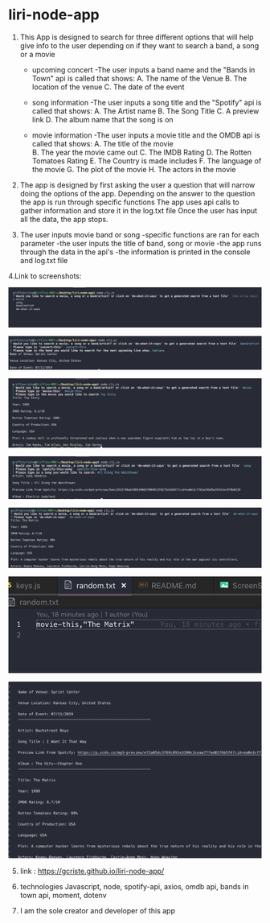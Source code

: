 # liri-node-app

1. This App is designed to search for three different options that will help give info to the user depending on if they want to search a band, a song or a movie
    * upcoming concert
        -The user inputs a band name and the "Bands in Town" api is called that shows:
            A. The name of the Venue 
            B. The location of the venue
            C. The date of the event

    * song information
        -The user inputs a song title and the "Spotify" api is called that shows: 
            A. The Artist name
            B. The Song Title
            C. A preview link
            D. The album name that the song is on

    * movie information
        -The user inputs a movie title and the OMDB api is called that shows: 
            A. The title of the movie   
            B. The year the movie came out
            C. The IMDB Rating
            D. The Rotten Tomatoes Rating
            E. The Country is made includes
            F. The language of the movie
            G. The plot of the movie
            H. The actors in the movie

2. The app is designed by first asking the user a question that will narrow doing the options of the app.
Depending on the answer to the question the app is run through specific functions
The app uses api calls to gather information and store it in the log.txt file
Once the user has input all the data, the app stops.

3. The user inputs movie band or song
    -specific functions are ran for each parameter
    -the user inputs the title of band, song or movie
    -the app runs through the data in the api's
    -the information is printed in the console and log.txt file

4.Link to screenshots: 

![main-menu](images/ScreenshotMain.png)

![concert-this](images/ScreenshotConcert.png)

![movie-this](images/ScreenshotMovie.png)

![spotify-this-song](images/ScreenshotSong.png)

![do-what-it-says](images/ScreenShotdowhatitsaysThematrix.png)

![random txt](images/screenshotrandomtxt.png)

![log txt](images/screenshotlogtxt.png)




5. link : https://gcriste.github.io/liri-node-app/



6. technologies
    Javascript, node, spotify-api, axios, omdb api, bands in town api, moment, dotenv


7. I am  the sole creator and developer of this app